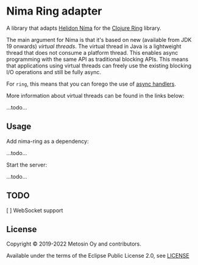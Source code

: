 # Nima Ring adapter

A library that adapts [Helidon Níma](https://helidon.io/nima) for the [Clojure Ring](https://github.com/ring-clojure/ring) library.

The main argument for Níma is that it's based on new (available from JDK 19 onwards) _virtual threads_. The virtual thread in Java is a lightweight thread that does not consume a platform thread. This enables async programming with the same API as traditional blocking APIs. This means that applications using virtual threads can freely use the existing blocking I/O operations and still be fully async.

For `ring`, this means that you can forego the use of [async handlers](https://github.com/ring-clojure/ring/wiki/Concepts#handlers).

More information about virtual threads can be found in the links below:

...todo...

## Usage

Add nima-ring as a dependency:

...todo...

Start the server:

...todo...

## TODO

[ ] WebSocket support

## License

Copyright © 2019-2022 Metosin Oy and contributors.

Available under the terms of the Eclipse Public License 2.0, see [LICENSE](./LICENSE)
